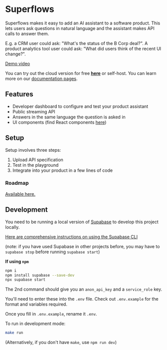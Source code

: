 # Superflows

Superflows makes it easy to add an AI assistant to a software product. This lets users ask questions in natural language and the assistant makes API calls to answer them.

E.g. a CRM user could ask: "What's the status of the B Corp deal?". A product analytics tool user could ask: "What did users think of the recent UI change?".

[Demo video](https://dashboard.superflows.ai/demo.mp4)

You can try out the cloud version for free [**here**](https://dashboard.superflows.ai) or self-host. You can learn more on our [documentation pages](https://docs.superflows.ai/).

## Features

- Developer dashboard to configure and test your product assistant
- Public streaming API
- Answers in the same language the question is asked in
- UI components (find React components [here](https://github.com/Superflows-AI/chat-ui))

## Setup

Setup involves three steps:

1. Upload API specification
2. Test in the playground
3. Integrate into your product in a few lines of code

### Roadmap

[Available here.](https://docs.superflows.ai/blog/roadmap)

## Development

You need to be running a local version of [Supabase](https://supabase.io) to develop this project locally.

[Here are comprehensive instructions on using the Supabase CLI](https://supabase.com/docs/guides/cli)

(note: if you have used Supabase in other projects before, you may have to `supabase stop` before running `supabase start`)

**If using `npm`**

```bash
npm i
npm install supabase --save-dev
npx supabase start
```
The 2nd command should give you an `anon_api_key` and a `service_role` key.

You'll need to enter these into the `.env` file. Check out `.env.example` for the format and variables required.

Once you fill in `.env.example`, rename it `.env`.

To run in development mode:

```bash
make run
```

(Alternatively, if you don't have `make`, use `npm run dev`)

